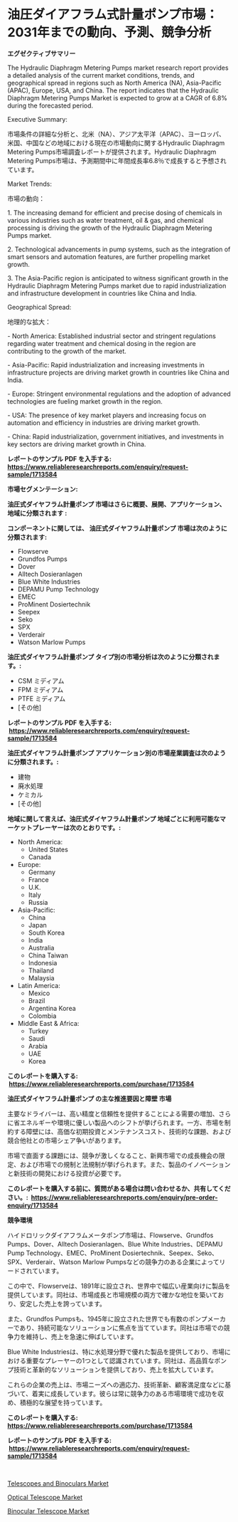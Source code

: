 <p><h1>油圧ダイアフラム式計量ポンプ市場：2031年までの動向、予測、競争分析</h1></p><p><strong>エグゼクティブサマリー</strong></p>
<p><p>The Hydraulic Diaphragm Metering Pumps market research report provides a detailed analysis of the current market conditions, trends, and geographical spread in regions such as North America (NA), Asia-Pacific (APAC), Europe, USA, and China. The report indicates that the Hydraulic Diaphragm Metering Pumps Market is expected to grow at a CAGR of 6.8% during the forecasted period.</p><p>Executive Summary:</p><p>市場条件の詳細な分析と、北米（NA）、アジア太平洋（APAC）、ヨーロッパ、米国、中国などの地域における現在の市場動向に関するHydraulic Diaphragm Metering Pumps市場調査レポートが提供されます。Hydraulic Diaphragm Metering Pumps市場は、予測期間中に年間成長率6.8％で成長すると予想されています。</p><p>Market Trends:</p><p>市場の動向：</p><p>1. The increasing demand for efficient and precise dosing of chemicals in various industries such as water treatment, oil & gas, and chemical processing is driving the growth of the Hydraulic Diaphragm Metering Pumps market.</p><p>2. Technological advancements in pump systems, such as the integration of smart sensors and automation features, are further propelling market growth.</p><p>3. The Asia-Pacific region is anticipated to witness significant growth in the Hydraulic Diaphragm Metering Pumps market due to rapid industrialization and infrastructure development in countries like China and India.</p><p>Geographical Spread:</p><p>地理的な拡大：</p><p>- North America: Established industrial sector and stringent regulations regarding water treatment and chemical dosing in the region are contributing to the growth of the market.</p><p>- Asia-Pacific: Rapid industrialization and increasing investments in infrastructure projects are driving market growth in countries like China and India.</p><p>- Europe: Stringent environmental regulations and the adoption of advanced technologies are fueling market growth in the region.</p><p>- USA: The presence of key market players and increasing focus on automation and efficiency in industries are driving market growth.</p><p>- China: Rapid industrialization, government initiatives, and investments in key sectors are driving market growth in China.</p></p>
<p><strong>レポートのサンプル PDF を入手する: <a href="https://www.reliableresearchreports.com/enquiry/request-sample/1713584">https://www.reliableresearchreports.com/enquiry/request-sample/1713584</a></strong></p>
<p><strong>市場セグメンテーション:</strong></p>
<p><strong> 油圧式ダイヤフラム計量ポンプ 市場はさらに概要、展開、アプリケーション、地域に分類されます :</strong></p>
<p><strong>コンポーネントに関しては、 油圧式ダイヤフラム計量ポンプ 市場は次のように分類されます: &nbsp;</strong></p>
<p><ul><li>Flowserve</li><li>Grundfos Pumps</li><li>Dover</li><li>Alltech Dosieranlagen</li><li>Blue White Industries</li><li>DEPAMU Pump Technology</li><li>EMEC</li><li>ProMinent Dosiertechnik</li><li>Seepex</li><li>Seko</li><li>SPX</li><li>Verderair</li><li>Watson Marlow Pumps</li></ul></p>
<p><strong> 油圧式ダイヤフラム計量ポンプ タイプ別の市場分析は次のように分類されます。:</strong></p>
<p><ul><li>CSM ミディアム</li><li>FPM ミディアム</li><li>PTFE ミディアム</li><li>[その他]</li></ul></p>
<p><strong>レポートのサンプル PDF を入手する: &nbsp;<a href="https://www.reliableresearchreports.com/enquiry/request-sample/1713584">https://www.reliableresearchreports.com/enquiry/request-sample/1713584</a></strong></p>
<p><strong> 油圧式ダイヤフラム計量ポンプ アプリケーション別の市場産業調査は次のように分類されます。:</strong></p>
<p><ul><li>建物</li><li>廃水処理</li><li>ケミカル</li><li>[その他]</li></ul></p>
<p><strong>地域に関して言えば、油圧式ダイヤフラム計量ポンプ 地域ごとに利用可能なマーケットプレーヤーは次のとおりです。:</strong></p>
<p><ul>
    <li>
        North America:
        <ul>
            <li>United States</li>
            <li>Canada</li>
        </ul>
    </li>
    <li>
        Europe:
        <ul>
            <li>Germany</li>
            <li>France</li>
            <li>U.K.</li>
            <li>Italy</li>
            <li>Russia</li>
        </ul>
    </li>
    <li>
        Asia-Pacific:
        <ul>
            <li>China</li>
            <li>Japan</li>
            <li>South Korea</li>
            <li>India</li>
            <li>Australia</li>
            <li>China Taiwan</li>
            <li>Indonesia</li>
            <li>Thailand</li>
            <li>Malaysia</li>
        </ul>
    </li>
    <li>
        Latin America:
        <ul>
            <li>Mexico</li>
            <li>Brazil</li>
            <li>Argentina Korea</li>
            <li>Colombia</li>
        </ul>
    </li>
    <li>
        Middle East & Africa:
        <ul>
            <li>Turkey</li>
            <li>Saudi</li>
            <li>Arabia</li>
            <li>UAE</li>
            <li>Korea</li>
        </ul>
    </li>
    </ul></p>
<p><strong>このレポートを購入する: &nbsp;<a href="https://www.reliableresearchreports.com/purchase/1713584">https://www.reliableresearchreports.com/purchase/1713584</a></strong></p>
<p><strong>油圧式ダイヤフラム計量ポンプ の主な推進要因と障壁 市場</strong></p>
<p><p>主要なドライバーは、高い精度と信頼性を提供することによる需要の増加、さらに省エネルギーや環境に優しい製品へのシフトが挙げられます。一方、市場を制約する障壁には、高価な初期投資とメンテナンスコスト、技術的な課題、および競合他社との市場シェア争いがあります。</p><p>市場で直面する課題には、競争が激しくなること、新興市場での成長機会の限定、および市場での規制と法規制が挙げられます。また、製品のイノベーションと新技術の開発における投資が必要です。</p></p>
<p><strong>このレポートを購入する前に、質問がある場合は問い合わせるか、共有してください。:&nbsp; <a href="https://www.reliableresearchreports.com/enquiry/pre-order-enquiry/1713584">https://www.reliableresearchreports.com/enquiry/pre-order-enquiry/1713584</a></strong></p>
<p><strong>競争環境</strong></p>
<p><p>ハイドロリックダイアフラムメータポンプ市場は、Flowserve、Grundfos Pumps、Dover、Alltech Dosieranlagen、Blue White Industries、DEPAMU Pump Technology、EMEC、ProMinent Dosiertechnik、Seepex、Seko、SPX、Verderair、Watson Marlow Pumpsなどの競争力のある企業によってリードされています。</p><p>この中で、Flowserveは、1891年に設立され、世界中で幅広い産業向けに製品を提供しています。同社は、市場成長と市場規模の両方で確かな地位を築いており、安定した売上を誇っています。</p><p>また、Grundfos Pumpsも、1945年に設立された世界でも有数のポンプメーカーであり、持続可能なソリューションに焦点を当てています。同社は市場での競争力を維持し、売上を急速に伸ばしています。</p><p>Blue White Industriesは、特に水処理分野で優れた製品を提供しており、市場における重要なプレーヤーの1つとして認識されています。同社は、高品質なポンプ技術と革新的なソリューションを提供しており、売上を拡大しています。</p><p>これらの企業の売上は、市場ニーズへの適応力、技術革新、顧客満足度などに基づいて、着実に成長しています。彼らは常に競争力のある市場環境で成功を収め、積極的な展望を持っています。</p></p>
<p><strong>このレポートを購入する: &nbsp; <a href="https://www.reliableresearchreports.com/purchase/1713584">https://www.reliableresearchreports.com/purchase/1713584</a></strong></p>
<p><strong>レポートのサンプル PDF を入手する: &nbsp;<a href="https://www.reliableresearchreports.com/enquiry/request-sample/1713584">https://www.reliableresearchreports.com/enquiry/request-sample/1713584</a></strong><strong></strong></p>
<p>&nbsp;</p>
<p><p><a href="https://view.publitas.com/reportprime-1/decoding-the-telescopes-and-binoculars-market-a-deep-dive-into-the-latest-market-trends-market-segmentation-and-competitive-analysis/">Telescopes and Binoculars Market</a></p><p><a href="https://view.publitas.com/reportprime-1/optical-telescope-market-research-report-provides-critical-insights-that-can-help-shape-business-development-and-investment-strategies/">Optical Telescope Market</a></p><p><a href="https://view.publitas.com/reportprime-1/binocular-telescope-market-offers-provide-insightful-data-for-the-time-period-from-2023-to-2030-and-also-provide-analysis-based-on-application-type-and-region/">Binocular Telescope Market</a></p></p>